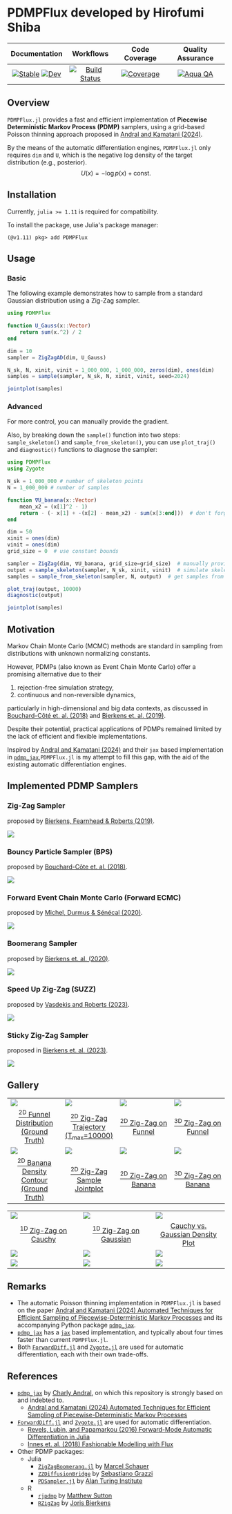 # PDMPFlux developed by Hirofumi Shiba

| Documentation | Workflows | Code Coverage | Quality Assurance |
|:-------------:|:---------:|:-------------:|:-----------------:|
| [![Stable](https://img.shields.io/badge/docs-stable-blue.svg)](https://162348.github.io/PDMPFlux.jl/stable/) [![Dev](https://img.shields.io/badge/docs-dev-blue.svg)](https://162348.github.io/PDMPFlux.jl/dev/) | [![Build Status](https://github.com/162348/PDMPFlux.jl/actions/workflows/CI.yml/badge.svg?branch=main)](https://github.com/162348/PDMPFlux.jl/actions/workflows/CI.yml?query=branch%3Amain) | [![Coverage](https://codecov.io/gh/162348/PDMPFlux.jl/branch/main/graph/badge.svg)](https://codecov.io/gh/162348/PDMPFlux.jl) | [![Aqua QA](https://raw.githubusercontent.com/JuliaTesting/Aqua.jl/master/badge.svg)](https://github.com/JuliaTesting/Aqua.jl) |

## Overview

`PDMPFlux.jl` provides a fast and efficient implementation of **Piecewise Deterministic Markov Process (PDMP)** samplers, using a grid-based Poisson thinning approach proposed in [Andral and Kamatani (2024)](https://arxiv.org/abs/2408.03682).

By the means of the automatic differentiation engines, `PDMPFlux.jl` only requires `dim` and `U`, which is the negative log density of the target distribution (e.g., posterior).
$$
U(x) = -\log p(x) + \text{const}.
$$

## Installation

Currently, `julia >= 1.11` is required for compatibility.

To install the package, use Julia's package manager:

```julia-repl
(@v1.11) pkg> add PDMPFlux
```

## Usage

### Basic

The following example demonstrates how to sample from a standard Gaussian distribution using a Zig-Zag sampler.

```julia
using PDMPFlux

function U_Gauss(x::Vector)
    return sum(x.^2) / 2
end

dim = 10
sampler = ZigZagAD(dim, U_Gauss)

N_sk, N, xinit, vinit = 1_000_000, 1_000_000, zeros(dim), ones(dim)
samples = sample(sampler, N_sk, N, xinit, vinit, seed=2024)

jointplot(samples)
```

### Advanced

For more control, you can manually provide the gradient.

Also, by breaking down the `sample()` function into two steps: `sample_skeleton()` and `sample_from_skeleton()`, you can use `plot_traj()` and `diagnostic()` functions to diagnose the sampler:

```julia
using PDMPFlux
using Zygote

N_sk = 1_000_000 # number of skeleton points
N = 1_000_000 # number of samples

function ∇U_banana(x::Vector)
    mean_x2 = (x[1]^2 - 1)
    return - (- x[1] + -(x[2] - mean_x2) - sum(x[3:end]))  # don't forget the minus sign!
end

dim = 50
xinit = ones(dim)
vinit = ones(dim)
grid_size = 0  # use constant bounds

sampler = ZigZag(dim, ∇U_banana, grid_size=grid_size)  # manually providing the gradient
output = sample_skeleton(sampler, N_sk, xinit, vinit)  # simulate skeleton points
samples = sample_from_skeleton(sampler, N, output)  # get samples from the skeleton points

plot_traj(output, 10000)
diagnostic(output)

jointplot(samples)
```

## Motivation

Markov Chain Monte Carlo (MCMC) methods are standard in sampling from distributions with unknown normalizing constants.

However, PDMPs (also known as Event Chain Monte Carlo) offer a promising alternative due to their 

1. rejection-free simulation strategy,
2. continuous and non-reversible dynamics,

particularly in high-dimensional and big data contexts, as discussed in [Bouchard-Côté et. al. (2018)](https://arxiv.org/abs/1510.02451) and [Bierkens et. al. (2019)](https://arxiv.org/abs/1607.03188).

Despite their potential, practical applications of PDMPs remained limited by the lack of efficient and flexible implementations.

Inspired by [Andral and Kamatani (2024)](https://arxiv.org/abs/2408.03682) and their `jax` based implementation in [`pdmp_jax`](https://github.com/charlyandral/pdmp_jax),`PDMPFlux.jl` is my attempt to fill this gap, with the aid of the existing automatic differentiation engines.

## Implemented PDMP Samplers

### Zig-Zag Sampler

proposed by [Bierkens, Fearnhead & Roberts (2019)](https://projecteuclid.org/journals/annals-of-statistics/volume-47/issue-3/The-Zig-Zag-process-and-super-efficient-sampling-for-Bayesian/10.1214/18-AOS1715.full).

![](assets/SlantedGauss/ZigZag_SlantedGauss2D.gif)

### Bouncy Particle Sampler (BPS)

proposed by [Bouchard-Côte et. al. (2018)](https://www.tandfonline.com/doi/full/10.1080/01621459.2017.1294075).

![](assets/SlantedGauss/BPS_SlantedGauss2D.gif)

### Forward Event Chain Monte Carlo (Forward ECMC)

proposed by [Michel, Durmus & Sénécal (2020)](https://www.tandfonline.com/doi/full/10.1080/10618600.2020.1750417).

![](assets/SlantedGauss/ForwardECMC_SlantedGauss2D.gif)

### Boomerang Sampler

proposed by [Bierkens et. al. (2020)](https://proceedings.mlr.press/v119/bierkens20a.html).

![](assets/SlantedGauss/Boomerang_SlantedGauss2D.gif)

### Speed Up Zig-Zag (SUZZ)

proposed by [Vasdekis and Roberts (2023)](https://projecteuclid.org/journals/annals-of-applied-probability/volume-33/issue-6A/Speed-up-Zig-Zag/10.1214/23-AAP1930.full).

![](assets/SlantedGauss/SUZZ_SlantedGauss2D.gif)

### Sticky Zig-Zag Sampler

proposed in [Bierkens et. al. (2023)](https://link.springer.com/article/10.1007/s11222-022-10180-5).

![](assets/SlantedGauss/StickyZigZag_SlantedGauss2D.gif)

## Gallery

<table>
    <tbody>
        <tr>
            <td style="width: 25%;"><img src="examples/Funnel/Funnel_GroundTruthSamples.svg"></td>
            <td style="width: 25%;"><img src="examples/Funnel/ZigZag_Funnel2D_trajectory.svg"></td>
            <td style="width: 25%;"><img src="examples/Funnel/ZigZag_Funnel2D.gif"></td>
            <td style="width: 25%;"><img src="examples/Funnel/ZigZag_Funnel3D.gif"></td>
        </tr>
        <tr>
            <td align="center"><a href="examples/ZigZag_Funnel3D.jl"><sup>2D</sup> Funnel Distribution (Ground Truth)</a></td>
            <td align="center"><a href="examples/ZigZag_Funnel3D.jl"><sup>2D</sup> Zig-Zag Trajectory (T<sub>max</sub>=10000)</a></td>
            <td align="center"><a href="examples/ZigZag_Funnel2D.jl"><sup>2D</sup> Zig-Zag on Funnel</a></td>
            <td align="center"><a href="examples/ZigZag_Funnel3D.jl"><sup>3D</sup> Zig-Zag on Funnel</a></td>
        </tr>
        <tr>
            <td style="width: 25%;"><img src="assets/banana_density.svg"></td>
            <td style="width: 25%;"><img src="assets/banana_jointplot.svg"></td>
            <td style="width: 25%;"><img src="examples/Banana/ZigZag_Banana2D.gif"></td>
            <td style="width: 25%;"><img src="examples/Banana/ZigZag_Banana3D.gif"></td>
        </tr>
        <tr>
            <td align="center"><a href="test/runtests.jl"><sup>2D</sup> Banana Density Contour (Ground Truth)</a></td>
            <td align="center"><a href="test/runtests.jl"><sup>2D</sup> Zig-Zag Sample Jointplot</a></td>
            <td align="center"><a href="examples/Banana/ZigZag_Banana2D.jl"><sup>2D</sup> Zig-Zag on Banana</a></td>
            <td align="center"><a href="examples/Banana/ZigZag_Banana3D.jl"><sup>3D</sup> Zig-Zag on Banana</a></td>
        </tr>
    </tbody>
</table>

<table>
    <tbody>
        <tr>
            <td style="width: 33%;"><img src="assets/Cauchy1D.gif"></td>
            <td style="width: 33%;"><img src="assets/Gauss1D.gif"></td>
            <td style="width: 33%;"><img src="assets/densities.svg"></td>
        </tr>
        <tr>
            <td align="center"><a href="test/1d_test.jl"><sup>1D</sup> Zig-Zag on Cauchy</a></td>
            <td align="center"><a href="test/1d_test.jl"><sup>1D</sup> Zig-Zag on Gaussian</a></td>
            <td align="center"><a href="test/1d_test.jl">Cauchy vs. Gaussian Density Plot</a></td>
        </tr>
        <tr>
            <td style="width: 33%;"><img src="assets/SlantedGauss/ZigZag_SlantedGauss2D.gif"></td>
            <td style="width: 33%;"><img src="assets/SlantedGauss/BPS_SlantedGauss2D.gif"></td>
            <td style="width: 33%;"><img src="assets/SlantedGauss/ForwardECMC_SlantedGauss2D.gif"></td>
        </tr>
        <tr>
            <td style="width: 33%;"><img src="assets/SlantedGauss/Boomerang_SlantedGauss2D.gif"></td>
            <td style="width: 33%;"><img src="assets/SlantedGauss/SUZZ_SlantedGauss2D.gif"></td>
            <td style="width: 33%;"><img src="assets/SlantedGauss/StickyZigZag_SlantedGauss2D.gif"></td>
        </tr>
    </tbody>
</table>

## Remarks

- The automatic Poisson thinning implementation in `PDMPFlux.jl` is based on the paper [Andral and Kamatani (2024) Automated Techniques for Efficient Sampling of Piecewise-Deterministic Markov Processes](https://arxiv.org/abs/2408.03682) and its accompanying Python package [`pdmp_jax`](https://github.com/charlyandral/pdmp_jax).
- [`pdmp_jax`](https://github.com/charlyandral/pdmp_jax) has a [`jax`](https://github.com/jax-ml/jax) based implementation, and typically about four times faster than current `PDMPFlux.jl`.
- Both [`ForwardDiff.jl`](https://github.com/JuliaDiff/ForwardDiff.jl) and [`Zygote.jl`](https://github.com/FluxML/Zygote.jl) are used for automatic differentiation, each with their own trade-offs.

## References

* [`pdmp_jax`](https://github.com/charlyandral/pdmp_jax) by [Charly Andral](https://github.com/charlyandral), on which this repository is strongly based on and indebted to.
  * [Andral and Kamatani (2024) Automated Techniques for Efficient Sampling of Piecewise-Deterministic Markov Processes](https://arxiv.org/abs/2408.03682)
* [`ForwardDiff.jl`](https://github.com/JuliaDiff/ForwardDiff.jl) and [`Zygote.jl`](https://github.com/FluxML/Zygote.jl) are used for automatic differentiation.
  * [Revels, Lubin, and Papamarkou (2016) Forward-Mode Automatic Differentiation in Julia](https://arxiv.org/abs/1607.07892)
  * [Innes et. al. (2018) Fashionable Modelling with Flux](https://arxiv.org/abs/1811.01457)
* Other PDMP packages:
  * Julia
    * [`ZigZagBoomerang.jl`](https://github.com/mschauer/ZigZagBoomerang.jl) by [Marcel Schauer](https://github.com/mschauer)
    * [`ZZDiffusionBridge`](https://github.com/SebaGraz/ZZDiffusionBridge) by [Sebastiano Grazzi](https://github.com/SebaGraz)
    * [`PDSampler.jl`](https://github.com/alan-turing-institute/PDSampler.jl) by [Alan Turing Institute](https://github.com/alan-turing-institute)
  * R
    * [`rjpdmp`](https://github.com/matt-sutton/rjpdmp) by [Matthew Sutton](https://github.com/matt-sutton)
    * [`RZigZag`](https://github.com/jbierkens/RZigZag) by [Joris Bierkens](https://github.com/jbierkens)
